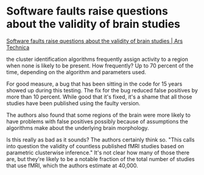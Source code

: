 # Software faults raise questions about the validity of brain studies 
[Software faults raise questions about the validity of brain studies | Ars Technica](https://arstechnica.com/science/2016/07/algorithms-used-to-study-brain-activity-may-be-exaggerating-results/)

the cluster identification algorithms frequently assign activity to a region when none is likely to be present. How frequently? Up to 70 percent of the time, depending on the algorithm and parameters used.

For good measure, a bug that has been sitting in the code for 15 years showed up during this testing. The fix for the bug reduced false positives by more than 10 percent. While good that it's fixed, it's a shame that all those studies have been published using the faulty version.

The authors also found that some regions of the brain were more likely to have problems with false positives possibly because of assumptions the algorithms make about the underlying brain morphology.

Is this really as bad as it sounds? The authors certainly think so. "This calls into question the validity of countless published fMRI studies based on parametric clusterwise inference." It's not clear how many of those there are, but they're likely to be a notable fraction of the total number of studies that use fMRI, which the authors estimate at 40,000.
